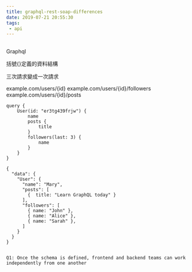 ```yaml
---
title: graphql-rest-soap-differences
date: 2019-07-21 20:55:30
tags:
 - api
---
```


##

Graphql

括號{}定義的資料結構

三次請求變成一次請求

example.com/users/{id}
example.com/users/{id}/followers
example.com/users/{id}/posts

```request
query {
    User(id: "er3tg439frjw") {
        name
        posts {
            title
        }
        followers(last: 3) {
            name
        }
    }
}
```

```response
{
  "data": {
    "User": {
      "name": "Mary",
      "posts": [
        {  title: "Learn GraphQL today" }
      ],
      "followers": [
        { name: "John" },
        { name: "Alice" },
        { name: "Sarah" },
      ]
    }
  }
}


Q1: Once the schema is defined, frontend and backend teams can work independently from one another
